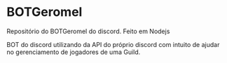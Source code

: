 # BOTGeromel
Repositório do BOTGeromel do discord.
Feito em Nodejs

BOT do discord utilizando da API do próprio discord com intuito de ajudar no gerenciamento de jogadores de uma Guild.
